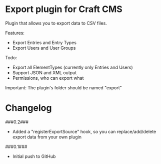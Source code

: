 Export plugin for Craft CMS
=================

Plugin that allows you to export data to CSV files.

Features:
 - Export Entries and Entry Types
 - Export Users and User Groups
 
Todo:
 - Export all ElementTypes (currently only Entries and Users)
 - Support JSON and XML output
 - Permissions, who can export what
 
Important:
The plugin's folder should be named "export"

Changelog
=================
###0.2###
 - Added a "registerExportSource" hook, so you can replace/add/delete export data from your own plugin

###0.1###
 - Initial push to GitHub